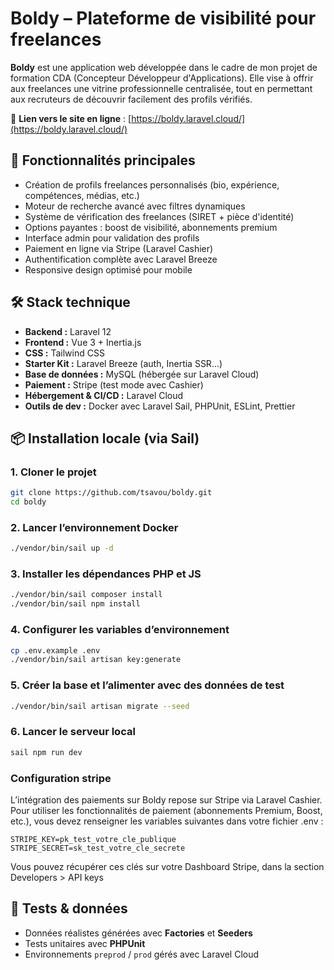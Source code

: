 # Boldy – Plateforme de visibilité pour freelances

**Boldy** est une application web développée dans le cadre de mon projet de formation CDA (Concepteur Développeur d'Applications). Elle vise à offrir aux freelances une vitrine professionnelle centralisée, tout en permettant aux recruteurs de découvrir facilement des profils vérifiés.

🔗 **Lien vers le site en ligne** : [https://boldy.laravel.cloud/](https://boldy.laravel.cloud/)

## 🚀 Fonctionnalités principales

- Création de profils freelances personnalisés (bio, expérience, compétences, médias, etc.)
- Moteur de recherche avancé avec filtres dynamiques
- Système de vérification des freelances (SIRET + pièce d'identité)
- Options payantes : boost de visibilité, abonnements premium
- Interface admin pour validation des profils
- Paiement en ligne via Stripe (Laravel Cashier)
- Authentification complète avec Laravel Breeze
- Responsive design optimisé pour mobile

## 🛠️ Stack technique

- **Backend :** Laravel 12
- **Frontend :** Vue 3 + Inertia.js
- **CSS :** Tailwind CSS
- **Starter Kit :** Laravel Breeze (auth, Inertia SSR...)
- **Base de données :** MySQL (hébergée sur Laravel Cloud)
- **Paiement :** Stripe (test mode avec Cashier)
- **Hébergement & CI/CD :** Laravel Cloud
- **Outils de dev :** Docker avec Laravel Sail, PHPUnit, ESLint, Prettier


## 📦 Installation locale (via Sail)

### 1. Cloner le projet

```bash
git clone https://github.com/tsavou/boldy.git
cd boldy
```

### 2. Lancer l’environnement Docker
```bash
./vendor/bin/sail up -d
```

### 3. Installer les dépendances PHP et JS
```bash
./vendor/bin/sail composer install
./vendor/bin/sail npm install
```

### 4. Configurer les variables d’environnement
```bash
cp .env.example .env
./vendor/bin/sail artisan key:generate
```

### 5. Créer la base et l’alimenter avec des données de test
```bash
./vendor/bin/sail artisan migrate --seed
```

### 6. Lancer le serveur local 

```bash
sail npm run dev
```

### Configuration stripe

L’intégration des paiements sur Boldy repose sur Stripe via Laravel Cashier. Pour utiliser les fonctionnalités de paiement (abonnements Premium, Boost, etc.), vous devez renseigner les variables suivantes dans votre fichier .env :
```dotenv
STRIPE_KEY=pk_test_votre_cle_publique
STRIPE_SECRET=sk_test_votre_cle_secrete
```
Vous pouvez récupérer ces clés sur votre Dashboard Stripe, dans la section Developers > API keys


## 🧪 Tests & données

- Données réalistes générées avec **Factories** et **Seeders**
- Tests unitaires avec **PHPUnit**
- Environnements `preprod` / `prod` gérés avec Laravel Cloud
